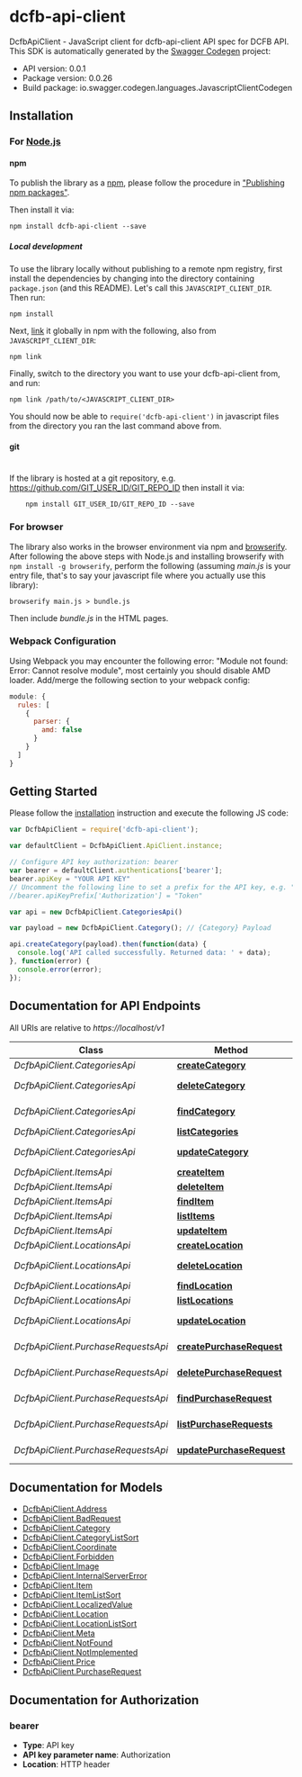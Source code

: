 # dcfb-api-client

DcfbApiClient - JavaScript client for dcfb-api-client
API spec for DCFB API.
This SDK is automatically generated by the [Swagger Codegen](https://github.com/swagger-api/swagger-codegen) project:

- API version: 0.0.1
- Package version: 0.0.26
- Build package: io.swagger.codegen.languages.JavascriptClientCodegen

## Installation

### For [Node.js](https://nodejs.org/)

#### npm

To publish the library as a [npm](https://www.npmjs.com/),
please follow the procedure in ["Publishing npm packages"](https://docs.npmjs.com/getting-started/publishing-npm-packages).

Then install it via:

```shell
npm install dcfb-api-client --save
```

##### Local development

To use the library locally without publishing to a remote npm registry, first install the dependencies by changing 
into the directory containing `package.json` (and this README). Let's call this `JAVASCRIPT_CLIENT_DIR`. Then run:

```shell
npm install
```

Next, [link](https://docs.npmjs.com/cli/link) it globally in npm with the following, also from `JAVASCRIPT_CLIENT_DIR`:

```shell
npm link
```

Finally, switch to the directory you want to use your dcfb-api-client from, and run:

```shell
npm link /path/to/<JAVASCRIPT_CLIENT_DIR>
```

You should now be able to `require('dcfb-api-client')` in javascript files from the directory you ran the last 
command above from.

#### git
#
If the library is hosted at a git repository, e.g.
https://github.com/GIT_USER_ID/GIT_REPO_ID
then install it via:

```shell
    npm install GIT_USER_ID/GIT_REPO_ID --save
```

### For browser

The library also works in the browser environment via npm and [browserify](http://browserify.org/). After following
the above steps with Node.js and installing browserify with `npm install -g browserify`,
perform the following (assuming *main.js* is your entry file, that's to say your javascript file where you actually 
use this library):

```shell
browserify main.js > bundle.js
```

Then include *bundle.js* in the HTML pages.

### Webpack Configuration

Using Webpack you may encounter the following error: "Module not found: Error:
Cannot resolve module", most certainly you should disable AMD loader. Add/merge
the following section to your webpack config:

```javascript
module: {
  rules: [
    {
      parser: {
        amd: false
      }
    }
  ]
}
```

## Getting Started

Please follow the [installation](#installation) instruction and execute the following JS code:

```javascript
var DcfbApiClient = require('dcfb-api-client');

var defaultClient = DcfbApiClient.ApiClient.instance;

// Configure API key authorization: bearer
var bearer = defaultClient.authentications['bearer'];
bearer.apiKey = "YOUR API KEY"
// Uncomment the following line to set a prefix for the API key, e.g. "Token" (defaults to null)
//bearer.apiKeyPrefix['Authorization'] = "Token"

var api = new DcfbApiClient.CategoriesApi()

var payload = new DcfbApiClient.Category(); // {Category} Payload

api.createCategory(payload).then(function(data) {
  console.log('API called successfully. Returned data: ' + data);
}, function(error) {
  console.error(error);
});


```

## Documentation for API Endpoints

All URIs are relative to *https://localhost/v1*

Class | Method | HTTP request | Description
------------ | ------------- | ------------- | -------------
*DcfbApiClient.CategoriesApi* | [**createCategory**](docs/CategoriesApi.md#createCategory) | **POST** /categories | Create category
*DcfbApiClient.CategoriesApi* | [**deleteCategory**](docs/CategoriesApi.md#deleteCategory) | **DELETE** /categories/{categoryId} | deletes an category
*DcfbApiClient.CategoriesApi* | [**findCategory**](docs/CategoriesApi.md#findCategory) | **GET** /categories/{categoryId} | Finds an category
*DcfbApiClient.CategoriesApi* | [**listCategories**](docs/CategoriesApi.md#listCategories) | **GET** /categories | List categories
*DcfbApiClient.CategoriesApi* | [**updateCategory**](docs/CategoriesApi.md#updateCategory) | **PUT** /categories/{categoryId} | updates an category
*DcfbApiClient.ItemsApi* | [**createItem**](docs/ItemsApi.md#createItem) | **POST** /items | Create item
*DcfbApiClient.ItemsApi* | [**deleteItem**](docs/ItemsApi.md#deleteItem) | **DELETE** /items/{itemId} | deletes an item
*DcfbApiClient.ItemsApi* | [**findItem**](docs/ItemsApi.md#findItem) | **GET** /items/{itemId} | Finds an item
*DcfbApiClient.ItemsApi* | [**listItems**](docs/ItemsApi.md#listItems) | **GET** /items | List items
*DcfbApiClient.ItemsApi* | [**updateItem**](docs/ItemsApi.md#updateItem) | **PUT** /items/{itemId} | updates an item
*DcfbApiClient.LocationsApi* | [**createLocation**](docs/LocationsApi.md#createLocation) | **POST** /locations | Create location
*DcfbApiClient.LocationsApi* | [**deleteLocation**](docs/LocationsApi.md#deleteLocation) | **DELETE** /locations/{locationId} | deletes an location
*DcfbApiClient.LocationsApi* | [**findLocation**](docs/LocationsApi.md#findLocation) | **GET** /locations/{locationId} | Finds an location
*DcfbApiClient.LocationsApi* | [**listLocations**](docs/LocationsApi.md#listLocations) | **GET** /locations | List locations
*DcfbApiClient.LocationsApi* | [**updateLocation**](docs/LocationsApi.md#updateLocation) | **PUT** /locations/{locationId} | updates an location
*DcfbApiClient.PurchaseRequestsApi* | [**createPurchaseRequest**](docs/PurchaseRequestsApi.md#createPurchaseRequest) | **POST** /purchaseRequests | Create purchase request
*DcfbApiClient.PurchaseRequestsApi* | [**deletePurchaseRequest**](docs/PurchaseRequestsApi.md#deletePurchaseRequest) | **DELETE** /purchaseRequests/{purchaseRequestId} | deletes an purchase request
*DcfbApiClient.PurchaseRequestsApi* | [**findPurchaseRequest**](docs/PurchaseRequestsApi.md#findPurchaseRequest) | **GET** /purchaseRequests/{purchaseRequestId} | Finds an purchaseRequest
*DcfbApiClient.PurchaseRequestsApi* | [**listPurchaseRequests**](docs/PurchaseRequestsApi.md#listPurchaseRequests) | **GET** /purchaseRequests | List purchase requests
*DcfbApiClient.PurchaseRequestsApi* | [**updatePurchaseRequest**](docs/PurchaseRequestsApi.md#updatePurchaseRequest) | **PUT** /purchaseRequests/{purchaseRequestId} | updates an purchase request


## Documentation for Models

 - [DcfbApiClient.Address](docs/Address.md)
 - [DcfbApiClient.BadRequest](docs/BadRequest.md)
 - [DcfbApiClient.Category](docs/Category.md)
 - [DcfbApiClient.CategoryListSort](docs/CategoryListSort.md)
 - [DcfbApiClient.Coordinate](docs/Coordinate.md)
 - [DcfbApiClient.Forbidden](docs/Forbidden.md)
 - [DcfbApiClient.Image](docs/Image.md)
 - [DcfbApiClient.InternalServerError](docs/InternalServerError.md)
 - [DcfbApiClient.Item](docs/Item.md)
 - [DcfbApiClient.ItemListSort](docs/ItemListSort.md)
 - [DcfbApiClient.LocalizedValue](docs/LocalizedValue.md)
 - [DcfbApiClient.Location](docs/Location.md)
 - [DcfbApiClient.LocationListSort](docs/LocationListSort.md)
 - [DcfbApiClient.Meta](docs/Meta.md)
 - [DcfbApiClient.NotFound](docs/NotFound.md)
 - [DcfbApiClient.NotImplemented](docs/NotImplemented.md)
 - [DcfbApiClient.Price](docs/Price.md)
 - [DcfbApiClient.PurchaseRequest](docs/PurchaseRequest.md)


## Documentation for Authorization


### bearer

- **Type**: API key
- **API key parameter name**: Authorization
- **Location**: HTTP header

